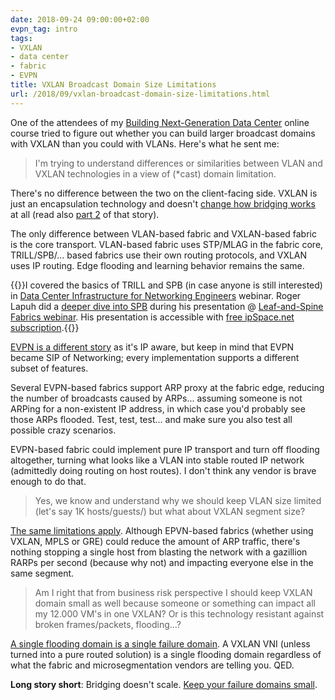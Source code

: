 ```yaml
---
date: 2018-09-24 09:00:00+02:00
evpn_tag: intro
tags:
- VXLAN
- data center
- fabric
- EVPN
title: VXLAN Broadcast Domain Size Limitations
url: /2018/09/vxlan-broadcast-domain-size-limitations.html
---
```

One of the attendees of my [Building Next-Generation Data Center](https://www.ipspace.net/Building_Next-Generation_Data_Center) online course tried to figure out whether you can build larger broadcast domains with VXLAN than you could with VLANs. Here's what he sent me:

> I'm trying to understand differences or similarities between VLAN and VXLAN technologies in a view of (\*cast) domain limitation.

There's no difference between the two on the client-facing side. VXLAN is just an encapsulation technology and doesn't [change how bridging works](/2010/07/bridging-and-routing-is-there.html) at all (read also [part 2](/2010/07/bridging-and-routing-part-ii.html) of that story).
<!--more-->
The only difference between VLAN-based fabric and VXLAN-based fabric is the core transport. VLAN-based fabric uses STP/MLAG in the fabric core, TRILL/SPB/... based fabrics use their own routing protocols, and VXLAN uses IP routing. Edge flooding and learning behavior remains the same.

{{<note info>}}I covered the basics of TRILL and SPB (in case anyone is still interested) in [Data Center Infrastructure for Networking Engineers](https://www.ipspace.net/Data_Center_Infrastructure_for_Networking_Engineers) webinar. Roger Lapuh did a [deeper dive into SPB](https://my.ipspace.net/bin/list?id=Clos#L2_FABRIC) during his presentation @ [Leaf-and-Spine Fabrics webinar](https://www.ipspace.net/Leaf-and-Spine_Fabric_Architectures). His presentation is accessible with [free ipSpace.net subscription](https://www.ipspace.net/Subscription/Free).{{</note>}}

[EVPN is a different story](https://www.ipspace.net/EVPN_Technical_Deep_Dive) as it's IP aware, but keep in mind that EVPN became SIP of Networking; every implementation supports a different subset of features.

Several EVPN-based fabrics support ARP proxy at the fabric edge, reducing the number of broadcasts caused by ARPs... assuming someone is not ARPing for a non-existent IP address, in which case you'd probably see those ARPs flooded. Test, test, test... and make sure you also test all possible crazy scenarios.

EVPN-based fabric could implement pure IP transport and turn off flooding altogether, turning what looks like a VLAN into stable routed IP network (admittedly doing routing on host routes). I don't think any vendor is brave enough to do that.

> Yes, we know and understand why we should keep VLAN size limited (let's say 1K hosts/guests/) but what about VXLAN segment size?

[The same limitations apply](/2016/02/vlans-and-failure-domains-revisited.html). Although EPVN-based fabrics (whether using VXLAN, MPLS or GRE) could reduce the amount of ARP traffic, there's nothing stopping a single host from blasting the network with a gazillion RARPs per second (because why not) and impacting everyone else in the same segment.

> Am I right that from business risk perspective I should keep VXLAN domain small as well because someone or something can impact all my 12.000 VM\'s in one VXLAN? Or is this technology resistant against broken frames/packets, flooding...?

[A single flooding domain is a single failure domain](/2012/05/layer-2-network-is-single-failure.html). A VXLAN VNI (unless turned into a pure routed solution) is a single flooding domain regardless of what the fabric and microsegmentation vendors are telling you. QED.

**Long story short**: Bridging doesn't scale. [Keep your failure domains small](/2014/02/keep-your-failure-domains-small.html).
